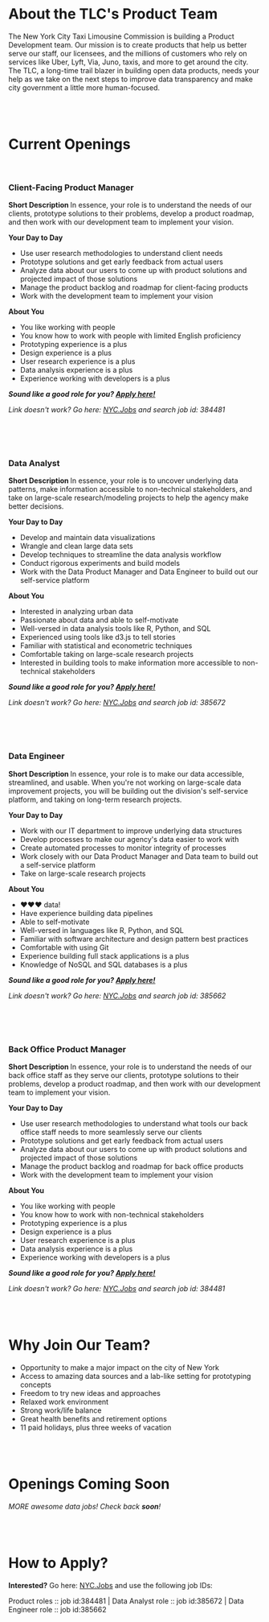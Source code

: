 <h1> About the TLC's Product Team </h1>

The New York City Taxi Limousine Commission is building a Product Development team. Our mission is to create products that help us better serve our staff, our licensees, and the millions of customers who rely on services like Uber, Lyft, Via, Juno, taxis, and more to get around the city. The TLC, a long-time trail blazer in building open data products, needs your help as we take on the next steps to improve data transparency and make city government a little more human-focused.
<p>
<br><br>
</p>
<h1> Current Openings </h1>
<p>
<br>
</p>
<h3> Client-Facing Product Manager </h3>
<p> <b> Short Description </b> In essence, your role is to understand the needs of our clients, prototype solutions to their problems, develop a product roadmap, and then work with our development team to implement your vision.
 </p>

**Your Day to Day** 
- Use user research methodologies to understand client needs
- Prototype solutions and get early feedback from actual users
- Analyze data about our users to come up with product solutions and projected impact of those solutions
- Manage the product backlog and roadmap for client-facing products
- Work with the development team to implement your vision

**About You** 
- You like working with people
- You know how to work with people with limited English proficiency
- Prototyping experience is a plus
- Design experience is a plus
- User research experience is a plus
- Data analysis experience is a plus
- Experience working with developers is a plus

***Sound like a good role for you?  [Apply here!](https://a127-jobs.nyc.gov/psc/nycjobs/EMPLOYEE/HRMS/c/HRS_HRAM.HRS_APP_SCHJOB.GBL?Page=HRS_APP_JBPST&Action=U&FOCUS=Applicant&SiteId=1&JobOpeningId=384481&PostingSeq=1)***

*Link doesn't work? Go here: [NYC.Jobs](https://a127-jobs.nyc.gov/) and search job id: 384481*
<p>
<br><br><br>
</p>
<h3> Data Analyst </h3>
<p> <b> Short Description </b> In essence, your role is to uncover underlying data patterns, make information accessible to non-technical stakeholders, and take on large-scale research/modeling projects to help the agency make better decisions.
</p>

**Your Day to Day** 
- Develop and maintain data visualizations
- Wrangle and clean large data sets
- Develop techniques to streamline the data analysis workflow
- Conduct rigorous experiments and build models 
- Work with the Data Product Manager and Data Engineer to build out our self-service platform

**About You** 
- Interested in analyzing urban data
- Passionate about data and able to self-motivate
- Well-versed in data analysis tools like R, Python, and SQL
- Experienced using tools like d3.js to tell stories
- Familiar with statistical and econometric techniques
- Comfortable taking on large-scale research projects
- Interested in building tools to make information more accessible to non-technical stakeholders

***Sound like a good role for you?  [Apply here!](https://a127-jobs.nyc.gov/psc/nycjobs/EMPLOYEE/HRMS/c/HRS_HRAM.HRS_APP_SCHJOB.GBL?Page=HRS_APP_JBPST&Action=U&FOCUS=Applicant&SiteId=1&JobOpeningId=385672&PostingSeq=1)***

*Link doesn't work? Go here: [NYC.Jobs](https://a127-jobs.nyc.gov/) and search job id: 385672*
<p>
<br><br><br>
</p>
<h3> Data Engineer </h3> 
<p> <b> Short Description </b> In essence, your role is to make our data accessible, streamlined, and usable. When you're not working on large-scale data improvement projects, you will be building out the division's self-service platform, and taking on long-term research projects.
 </p>

**Your Day to Day** 
- Work with our IT department to improve underlying data structures
- Develop processes to make our agency's data easier to work with
- Create automated processes to monitor integrity of processes
- Work closely with our Data Product Manager and Data team to build out a self-service platform
- Take on large-scale research projects

**About You** 
- ♥♥♥ data!
- Have experience building data pipelines
- Able to self-motivate
- Well-versed in languages like R, Python, and SQL
- Familiar with software architecture and design pattern best practices
- Comfortable with using Git
- Experience building full stack applications is a plus
- Knowledge of NoSQL and SQL databases is a plus

***Sound like a good role for you?  [Apply here!](https://a127-jobs.nyc.gov/psc/nycjobs/EMPLOYEE/HRMS/c/HRS_HRAM.HRS_APP_SCHJOB.GBL?Page=HRS_APP_JBPST&Action=U&FOCUS=Applicant&SiteId=1&JobOpeningId=385662&PostingSeq=1)***

*Link doesn't work? Go here: [NYC.Jobs](https://a127-jobs.nyc.gov/) and search job id: 385662*
<p>
<br><br><br>
</p>
<h3> Back Office Product Manager </h3>
<p> <b> Short Description </b>  In essence, your role is to understand the needs of our back office staff as they serve our clients, prototype solutions to their problems, develop a product roadmap, and then work with our development team to implement your vision.
 </p>

**Your Day to Day** 
- Use user research methodologies to understand what tools our back office staff needs to more seamlessly serve our clients
- Prototype solutions and get early feedback from actual users
- Analyze data about our users to come up with product solutions and projected impact of those solutions
- Manage the product backlog and roadmap for back office products
- Work with the development team to implement your vision

**About You** 
- You like working with people
- You know how to work with non-technical stakeholders
- Prototyping experience is a plus
- Design experience is a plus
- User research experience is a plus
- Data analysis experience is a plus
- Experience working with developers is a plus

***Sound like a good role for you?  [Apply here!](https://a127-jobs.nyc.gov/psc/nycjobs/EMPLOYEE/HRMS/c/HRS_HRAM.HRS_APP_SCHJOB.GBL?Page=HRS_APP_JBPST&Action=U&FOCUS=Applicant&SiteId=1&JobOpeningId=384481&PostingSeq=1)***

*Link doesn't work? Go here: [NYC.Jobs](https://a127-jobs.nyc.gov/) and search job id: 384481*
<p>
<br><br>
</p>
<h1> Why Join Our Team? </h1>

- Opportunity to make a major impact on the city of New York
- Access to amazing data sources and a lab-like setting for prototyping concepts
- Freedom to try new ideas and approaches
- Relaxed work environment
- Strong work/life balance
- Great health benefits and retirement options
- 11 paid holidays, plus three weeks of vacation

<p>
<br><br>
</p>
<h1> Openings Coming Soon  </h1>

_MORE awesome data jobs! Check back **soon**!_
<p>
<br><br>
</p>
<h1> How to Apply?   </h1>

**Interested?** Go here: [NYC.Jobs](https://a127-jobs.nyc.gov/) and use the following job IDs:

Product roles :: job id:384481 | Data Analyst role :: job id:385672 | Data Engineer role :: job id:385662
